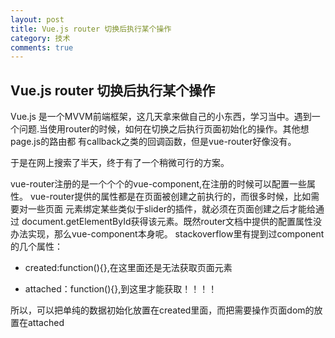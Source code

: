 ```yaml
---
layout: post
title: Vue.js router 切换后执行某个操作
category: 技术
comments: true
---
```



## Vue.js router 切换后执行某个操作
Vue.js 是一个MVVM前端框架，这几天拿来做自己的小东西，学习当中。遇到一个问题.当使用router的时候，如何在切换之后执行页面初始化的操作。其他想page.js的路由都
有callback之类的回调函数，但是vue-router好像没有。

于是在网上搜索了半天，终于有了一个稍微可行的方案。

vue-router注册的是一个个个的vue-component,在注册的时候可以配置一些属性。
vue-router提供的属性都是在页面被创建之前执行的，而很多时候，比如需要对一些页面
元素绑定某些类似于slider的插件，就必须在页面创建之后才能给通过
document.getElementById获得该元素。既然router文档中提供的配置属性没办法实现，那么vue-component本身呢。
stackoverflow里有提到过component的几个属性：

*   created:function(){},在这里面还是无法获取页面元素

*   attached：function(){},到这里才能获取！！！！

所以，可以把单纯的数据初始化放置在created里面，而把需要操作页面dom的放置在attached


